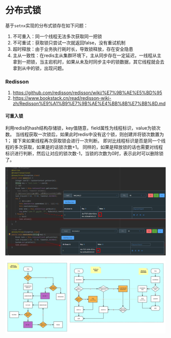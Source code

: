 # 分布式锁

基于`setnx`实现的分布式锁存在如下问题：

1. 不可重入：同一个线程无法多次获取同一把锁
2. 不可重试：获取锁只尝试一次就返回false，没有重试机制
3. 超时释放：由于业务执行耗时长，导致锁释放，存在安全隐患
4. 主从一致性：在redis主从集群环境下，主从同步存在一定延迟，一线程从主拿到一把锁，当主宕机时，如果从未及时同步主中的锁数据，其它线程就会去拿到从中的锁，出现问题。

### Redisson

1. https://github.com/redisson/redisson/wiki/%E7%9B%AE%E5%BD%95
2. https://www.bookstack.cn/read/redisson-wiki-zh/Redisson%E9%A1%B9%E7%9B%AE%E4%BB%8B%E7%BB%8D.md

#### 可重入锁

利用redis的hash结构存储锁，key值随意，field属性为线程标识，value为锁次数。
当线程获取一次锁后，如果此时redis中没有这个锁，则创建并将锁次数置为1；
接下来如果线程再次获取锁会进行一次判断。
即对比线程标识是否是同一个线程的多次获取，如果是的话锁次数+1。
同样的，如果是释放锁的话也需要对线程标识进行判断，然后让对应的锁次数-1，当锁的次数为0时，表示此时可以删除锁了。

![redisson.png](images/redisson-可重入锁.png)

![redisson.png](images/redisson-分布式锁原理.png)